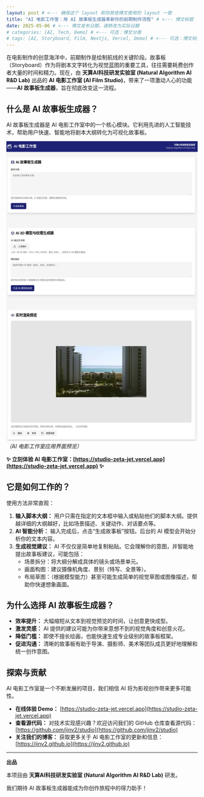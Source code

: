 ```yaml
---
layout: post # <--- 确保这个 layout 和你其他博文使用的 layout 一致
title: "AI 电影工作室：用 AI 故事板生成器革新你的前期制作流程" # <--- 博文标题
date: 2025-05-06 # <--- 博文发布日期，请修改为实际日期
# categories: [AI, Tech, Demo] # <--- 可选：博文分类
# tags: [AI, Storyboard, Film, Nextjs, Vercel, Demo] # <--- 可选：博文标签
---
```


在电影制作的创意海洋中，前期制作是绘制航线的关键阶段。故事板（Storyboard）作为将剧本文字转化为视觉蓝图的重要工具，往往需要耗费创作者大量的时间和精力。现在，由 **天算AI科技研发实验室 (Natural Algorithm AI R&D Lab)** 出品的 **AI 电影工作室 (AI Film Studio)**，带来了一项激动人心的功能——**AI 故事板生成器**，旨在彻底改变这一流程。

## 什么是 AI 故事板生成器？

AI 故事板生成器是 AI 电影工作室中的一个核心模块。它利用先进的人工智能技术，帮助用户快速、智能地将剧本大纲转化为可视化故事板。

![AI 电影工作室界面截图](/assets/images/ai-film-studio-interface.png)
*（AI 电影工作室应用界面预览）*

**✨ 立刻体验 AI 电影工作室：[https://studio-zeta-jet.vercel.app](https://studio-zeta-jet.vercel.app) ✨**

## 它是如何工作的？

使用方法非常直观：

1.  **输入脚本大纲：** 用户只需在指定的文本框中输入或粘贴他们的脚本大纲。提供越详细的大纲越好，比如场景描述、关键动作、对话要点等。
2.  **AI 智能分析：** 输入完成后，点击“生成故事板”按钮。后台的 AI 模型会开始分析你的文本内容。
3.  **生成视觉建议：** AI 不仅仅是简单地复制粘贴。它会理解你的意图，并智能地提出故事板建议，可能包括：
    *   场景拆分：将大纲分解成具体的镜头或场景单元。
    *   画面构图：建议摄像机角度、景别（特写、全景等）。
    *   布局草图：（根据模型能力）甚至可能生成简单的视觉草图或图像描述，帮助你快速想象画面。

## 为什么选择 AI 故事板生成器？

*   **效率提升：** 大幅缩短从文本到视觉预览的时间，让创意更快成型。
*   **激发灵感：** AI 提供的建议可能为你带来意想不到的视觉角度和创意火花。
*   **降低门槛：** 即使不擅长绘画，也能快速生成专业级别的故事板框架。
*   **促进沟通：** 清晰的故事板有助于导演、摄影师、美术等团队成员更好地理解和统一创作意图。

## 探索与贡献

AI 电影工作室是一个不断发展的项目，我们相信 AI 将为影视创作带来更多可能性。

*   **在线体验 Demo：** [https://studio-zeta-jet.vercel.app](https://studio-zeta-jet.vercel.app)
*   **查看源代码：** 对技术实现感兴趣？欢迎访问我们的 GitHub 仓库查看源代码：[https://github.com/jinv2/studio](https://github.com/jinv2/studio)
*   **关注我们的博客：** 获取更多关于 AI 电影工作室的更新和信息：[https://jinv2.github.io](https://jinv2.github.io)

---

**出品**

本项目由 **天算AI科技研发实验室 (Natural Algorithm AI R&D Lab)** 研发。

我们期待 AI 故事板生成器能成为你创作旅程中的得力助手！

